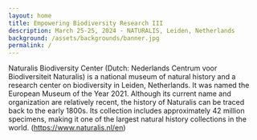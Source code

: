 ```yaml
---
layout: home
title: Empowering Biodiversity Research III
description: March 25-25, 2024 - NATURALIS, Leiden, Netherlands
background: /assets/backgrounds/banner.jpg
permalink: /
---
```


Naturalis Biodiversity Center (Dutch: Nederlands Centrum voor Biodiversiteit Naturalis) is a national museum of natural history and a research center on biodiversity in Leiden, Netherlands.
It was named the European Museum of the Year 2021. Although its current name and organization are relatively recent, the history of Naturalis can be traced back to the early 1800s.
Its collection includes approximately 42 million specimens, making it one of the largest natural history collections in the world. (https://www.naturalis.nl/en)
